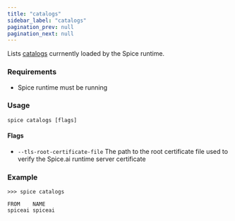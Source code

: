 ```yaml
---
title: "catalogs"
sidebar_label: "catalogs"
pagination_prev: null
pagination_next: null
---
```


Lists [catalogs](/components/catalogs) currnently loaded by the Spice runtime.

### Requirements

- Spice runtime must be running

### Usage

```shell
spice catalogs [flags]
```

#### Flags

- `--tls-root-certificate-file` The path to the root certificate file used to verify the Spice.ai runtime server certificate

### Example

```shell
>>> spice catalogs

FROM    NAME
spiceai spiceai
```
